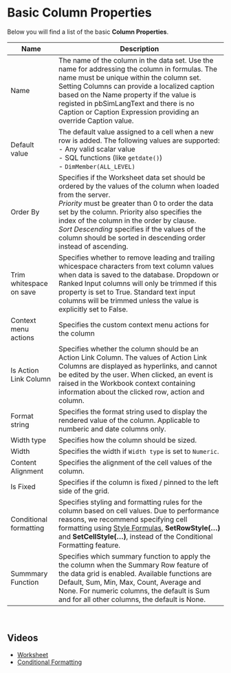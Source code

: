 
# Basic Column Properties

Below you will find a list of the basic **Column Properties**.
<br/>

| Name                              | Description                                                 |
|-----------------------------------|-------------------------------------------------------------|
| Name                              | The name of the column in the data set. Use the name for addressing the column in formulas. The name must be unique within the column set. Setting Columns can provide a localized caption based on the Name property if the value is registed in pbSimLangText and there is no Caption or Caption Expression providing an override Caption value. |
| Default value                     | The default value assigned to a cell when a new row is added. The following values are supported: <br/>- Any valid scalar value <br/>- SQL functions (like `getdate()`) <br/>- `DimMember(ALL_LEVEL)`  |
| Order By                          | Specifies if the Worksheet data set should be ordered by the values of the column when loaded from the server.<br/> *Priority* must be greater than 0 to order the data set by the column. Priority also specifies the index of the column in the order by clause.<br/>  *Sort Descending* specifies if the values of the column should be sorted in descending order instead of ascending.|
| Trim whitespace on save           | Specifies whether to remove leading and trailing whicespace characters from text column values when data is saved to the database. Dropdown or Ranked Input columns will only be trimmed if this property is set to True. Standard text input columns will be trimmed unless the value is explicitly set to False. |
| Context menu actions              | Specifies the custom context menu actions for the column |
| Is Action Link Column             | Specifies whether the column should be an Action Link Column. The values of Action Link Columns are displayed as hyperlinks, and cannot be edited by the user. When clicked, an event is raised in the Workbook context containing information about the clicked row, action and column. |
| Format string                     | Specifies the format string used to display the rendered value of the column. Applicable to numberic and date columns only. |
| Width type                        | Specifies how the column should be sized. |
| Width                             | Specifies the width if `Width type` is set to `Numeric`. |
| Content Alignment                 | Specifies the alignment of the cell values of the column. |
| Is Fixed                          | Specifies if the column is fixed / pinned to the left side of the grid. |
| Conditional formatting            | Specifies styling and formatting rules for the column based on cell values. Due to performance reasons, we recommend specifying cell formatting using [Style Formulas](../calculations/cellnrowstylfunc.md), **SetRowStyle(…)** and **SetCellStyle(…)**, instead of the Conditional Formatting feature. |
| Summmary Function                 | Specifies which summary function to apply the the column when the Summary Row feature of the data grid is enabled. Available functions are Default, Sum, Min, Max, Count, Average and None. For numeric columns, the default is Sum and for all other columns, the default is None. |


<br/>

## Videos
* [Worksheet](../../../videos/worksheet.md)
* [Conditional Formatting](https://profitbasedocs.blob.core.windows.net/videos/Worksheet%20-%20Conditional%20Formating.mp4)